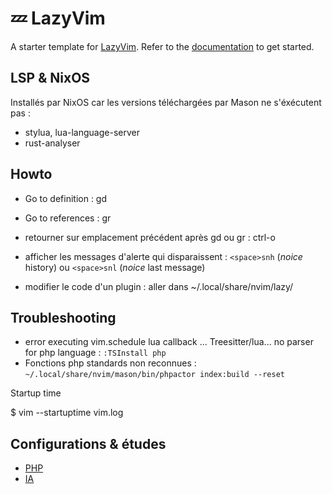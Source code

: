 # 💤 LazyVim

A starter template for [LazyVim](https://github.com/LazyVim/LazyVim).
Refer to the [documentation](https://lazyvim.github.io/installation) to get started.

## LSP & NixOS

Installés par NixOS car les versions téléchargées par Mason ne s'éxécutent pas :

- stylua, lua-language-server
- rust-analyser

## Howto

- Go to definition : gd
- Go to references : gr
- retourner sur emplacement précédent après gd ou gr : ctrl-o

- afficher les messages d'alerte qui disparaissent : `<space>snh` (_noice_ history) ou `<space>snl` (_noice_ last message)
- modifier le code d'un plugin : aller dans ~/.local/share/nvim/lazy/

## Troubleshooting

- error executing vim.schedule lua callback ... Treesitter/lua... no parser for php language : `:TSInstall php`
- Fonctions php standards non reconnues : `~/.local/share/nvim/mason/bin/phpactor index:build --reset`

Startup time

$ vim --startuptime vim.log

## Configurations & études

- [PHP](doc/PHP.md)
- [IA](doc/IA.md)
